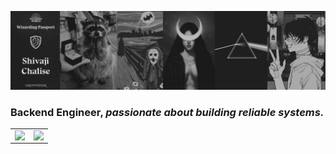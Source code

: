 ![Banner](https://raw.githubusercontent.com/shivajichalise/shivajichalise/main/images/banner.png)

### Backend Engineer, *passionate about building reliable systems.*

<table>
    <tr>
        <td valign="top" width="50%">
            <img src="https://github-readme-stats.vercel.app/api?username=shivajichalise&theme=dark&hide_border=true&include_all_commits=false&count_private=false" align="left" style="width: 100%" />
        </td>
        <td valign="top" width="50%">
            <img src="https://github-readme-streak-stats.herokuapp.com/?user=shivajichalise&theme=dark&hide_border=true" align="left" style="width: 100%" />
        </td>
    </tr>
</table>
